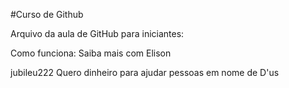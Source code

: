 #Curso de Github

Arquivo da aula de GitHub para iniciantes:

Como funciona: Saiba mais com Elison

jubileu222
Quero dinheiro para ajudar pessoas em nome de D'us
